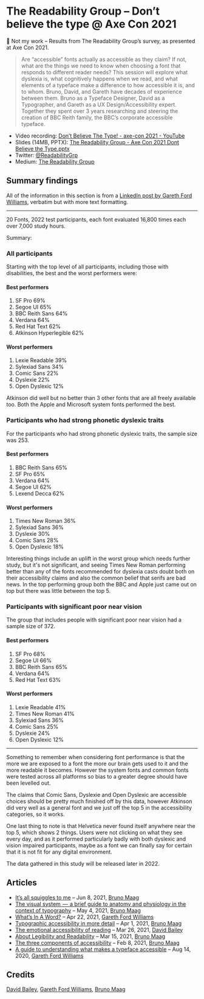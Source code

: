 # The Readability Group – Don’t believe the type @ Axe Con 2021

🚧 Not my work – Results from The Readability Group’s survey, as presented at Axe Con 2021.

> Are “accessible” fonts actually as accessible as they claim? If not, what are the things we need to know when choosing a font that responds to different reader needs? This session will explore what dyslexia is, what cognitively happens when we read, and what elements of a typeface make a difference to how accessible it is, and to whom. Bruno, David, and Gareth have decades of experience between them. Bruno as a Typeface Designer, David as a Typographer, and Gareth as a UX Design/Accessibility expert. Together they spent over 3 years researching and steering the creation of BBC Reith family, the BBC’s corporate accessible typeface.
> 

- Video recording: [Don’t Believe The Type! - axe-con 2021 - YouTube](https://www.youtube.com/watch?v=h8IOqUl1zII)
- Slides (14MB, PPTX): [The Readability Group - Axe Con 2021 Dont Believe the Type.pptx](https://github.com/thibaudcolas/readability-group-survey/blob/main/The%20Readability%20Group%20-%20Axe%20Con%202021%20_%20Dont%20Believe%20the%20Type.pptx)
- Twitter: [@ReadabilityGrp](https://twitter.com/ReadabilityGrp)
- Medium: [The Readability Group](https://medium.com/the-readability-group)

## Summary findings

All of the information in this section is from a [LinkedIn post by Gareth Ford Williams](https://www.linkedin.com/posts/garethfordwilliams_dont-believe-the-type-axe-con-2021-activity-6904510195884445696-93xG/), verbatim but with more text formatting.

---

20 Fonts, 2022 test participants, each font evaluated 16,800 times each over 7,000 study hours.

Summary:

### All participants

Starting with the top level of all participants, including those with disabilities, the best and the worst performers were:

#### Best performers

1. SF Pro 69%
2. Segoe UI 65%
3. BBC Reith Sans 64%
4. Verdana 64%
5. Red Hat Text 62%
6. Atkinson Hyperlegible 62%

#### Worst performers

1. Lexie Readable 39%
2. Sylexiad Sans 34%
3. Comic Sans 22%
4. Dyslexie 22%
5. Open Dyslexic 12%

Atkinson did well but no better than 3 other fonts that are all freely available too. Both the Apple and Microsoft system fonts performed the best.

### Participants who had strong phonetic dyslexic traits

For the participants who had strong phonetic dyslexic traits, the sample size was 253.

#### Best performers

1. BBC Reith Sans 65%
2. SF Pro 65%
3. Verdana 64%
4. Segoe UI 62%
5. Lexend Decca 62%

#### Worst performers

1. Times New Roman 36%
2. Sylexiad Sans 36%
3. Dyslexie 30%
4. Comic Sans 28%
5. Open Dyslexic 18%

Interesting things include an uplift in the worst group which needs further study, but it's not significant, and seeing Times New Roman performing better than any of the fonts recommended for dyslexia casts doubt both on their accessibility claims and also the common belief that serifs are bad news.
In the top performing group both the BBC and Apple just came out on top but there was little between the top 5.

### Participants with significant poor near vision

The group that includes people with significant poor near vision had a sample size of 372.

#### Best performers

1. SF Pro 68%
2. Segoe UI 66%
3. BBC Reith Sans 65%
4. Verdana 64%
5. Red Hat Text 63%

#### Worst performers

1. Lexie Readable 41%
2. Times New Roman 41%
3. Sylexiad Sans 36%
4. Comic Sans 25%
5. Dyslexie 24%
6. Open Dyslexic 12%

---

Something to remember when considering font performance is that the more we are exposed to a font the more our brain gets used to it and the more readable it becomes. However the system fonts and common fonts were tested across all platforms so bias to a greater degree should have been levelled out.

The claims that Comic Sans, Dyslexie and Open Dyslexic are accessible choices should be pretty much finished off by this data, however Atkinson did very well as a general font and we just off the top 5 in the accessibility categories, so it works.

One last thing to note is that Helvetica never found itself anywhere near the top 5, which shows 2 things. Users were not clicking on what they see every day, and as it performed particularly badly with both dyslexic and vision impaired participants, maybe as a font we can finally say for certain that it is not fit for any digital environment.

The data gathered in this study will be released later in 2022.

## Articles

- [It’s all squiggles to me](https://medium.com/the-readability-group/its-all-squiggles-to-me-541b326a94a8) – Jun 8, 2021, [Bruno Maag](https://medium.com/@bruno-maag)
- [The visual system  —  a brief guide to anatomy and physiology in the context of typography](https://medium.com/the-readability-group/the-visual-system-a-brief-guide-to-anatomy-and-physiology-in-the-context-of-typography-b29718389f16) – May 4, 2021, [Bruno Maag](https://medium.com/@bruno-maag)
- [What’s In A Word?](https://medium.com/the-readability-group/whats-in-a-word-53bcf217d5c1) – Apr 22, 2021, [Gareth Ford Williams](https://medium.com/@garethfordwilliams)
- [Typographic accessibility in more detail](https://medium.com/the-readability-group/typographic-accessibility-in-more-detail-4a11a0ef1cc2) – Apr 1, 2021, [Bruno Maag](https://medium.com/@bruno-maag)
- [The emotional accessibility of reading](https://medium.com/the-readability-group/the-emotional-accessibility-of-reading-a450286906ad) – Mar 26, 2021, [David Bailey](https://medium.com/@davidkiosk)
- [About Legibility and Readability](https://medium.com/the-readability-group/about-legibility-and-readability-596fcd432a06) – Mar 15, 2021, [Bruno Maag](https://medium.com/@bruno-maag)
- [The three components of accessibility](https://medium.com/the-readability-group/the-three-components-of-accessibility-86075e14f46f) – Feb 8, 2021, [Bruno Maag](https://medium.com/@bruno-maag)
- [A guide to understanding what makes a typeface accessible](https://medium.com/the-readability-group/a-guide-to-understanding-what-makes-a-typeface-accessible-and-how-to-make-informed-decisions-9e5c0b9040a0) – Aug 14, 2020, [Gareth Ford Williams](https://medium.com/@garethfordwilliams)

## Credits

[David Bailey](https://medium.com/@davidkiosk), [Gareth Ford Williams](https://medium.com/@garethfordwilliams), [Bruno Maag](https://medium.com/@bruno-maag)
